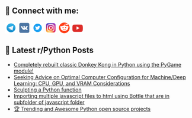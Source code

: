 ## 🔎 Connect with me:
[<img src="https://github.com/bullbesh/bullbesh/blob/main/images/Telegram.png" width="32" height="32" />](https://t.me/bullbesh)
[<img src="https://github.com/bullbesh/bullbesh/blob/main/images/VK.png" width="32" height="32" />](https://vk.com/bullbesh)
[<img src="https://github.com/bullbesh/bullbesh/blob/main/images/Twitter.png" width="32" height="32" />](https://twitter.com/bullbesh1)
[<img src="https://github.com/bullbesh/bullbesh/blob/main/images/Instagram.png" width="32" height="32" />](https://www.instagram.com/bullbesh)
[<img src="https://github.com/bullbesh/bullbesh/blob/main/images/Reddit.png" width="32" height="32" />](https://www.reddit.com/user/bullbesh)
[<img src="https://github.com/bullbesh/bullbesh/blob/main/images/YouTube.png" width="32" height="32" />](https://www.youtube.com/channel/UCtfjRs6uzgq5mfm8S06WTcg)

## 📕 Latest r/Python Posts
<!-- BLOG-POST-LIST:START -->
- [Completely rebuilt classic Donkey Kong in Python using the PyGame module!](https://www.reddit.com/r/Python/comments/13p67zi/completely_rebuilt_classic_donkey_kong_in_python/)
- [Seeking Advice on Optimal Computer Configuration for Machine/Deep Learning: CPU, GPU, and VRAM Considerations](https://www.reddit.com/r/Python/comments/13p3lpq/seeking_advice_on_optimal_computer_configuration/)
- [Sculpting a Python function](https://www.reddit.com/r/Python/comments/13p2a0v/sculpting_a_python_function/)
- [Importing multiple javascript files to html using Bottle that are in subfolder of javascript folder](https://www.reddit.com/r/Python/comments/13p0otf/importing_multiple_javascript_files_to_html_using/)
- [🏆 Trending and Awesome Python open source projects](https://www.reddit.com/r/Python/comments/13ox6ck/trending_and_awesome_python_open_source_projects/)
<!-- BLOG-POST-LIST:END -->
